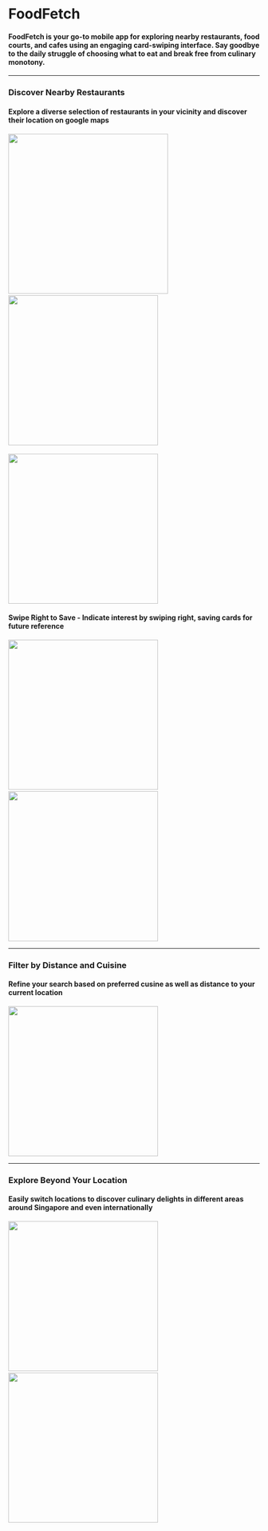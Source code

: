 # FoodFetch

#### FoodFetch is your go-to mobile app for exploring nearby restaurants, food courts, and cafes using an engaging card-swiping interface. Say goodbye to the daily struggle of choosing what to eat and break free from culinary monotony.

***

### Discover Nearby Restaurants
#### Explore a diverse selection of restaurants in your vicinity and discover their location on google maps 

<p align="left">
  <img src="Images/First Look.png" width="320">
&nbsp; &nbsp; &nbsp; &nbsp;
  <img src="Images/Card Swiping.png" width="300">   
&nbsp; &nbsp; &nbsp; &nbsp;
</p>  
<img src="Images/Restaurants location from google maps.png" width="300">   

#### Swipe Right to Save - Indicate interest by swiping right, saving cards for future reference
<p align="left">
  <img src="Images/MatchPage1.png" width="300">
&nbsp; &nbsp; &nbsp; &nbsp;
  <img src="Images/MatchPage2.png" width="300">       
</p>

***

### Filter by Distance and Cuisine
#### Refine your search based on preferred cusine as well as distance to your current location


<img src="Images/FilterScreen.png" width="300">

***

### Explore Beyond Your Location
#### Easily switch locations to discover culinary delights in different areas around Singapore and even internationally

<p align="left">
  <img src="Images/ExploreLocation1.png" width="300">
&nbsp; &nbsp; &nbsp; &nbsp;
  <img src="Images/ExploreLocation2.png" width="300">       
</p>


